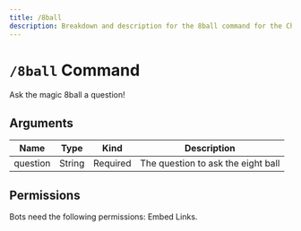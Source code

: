 ```yaml
---
title: /8ball
description: Breakdown and description for the 8ball command for the Chewbotcca Discord bot
---
```


# `/8ball` Command

Ask the magic 8ball a question!

## Arguments

| Name     | Type   | Kind     | Description                        |
|----------|--------|----------|------------------------------------|
| question | String | Required | The question to ask the eight ball |

## Permissions

Bots need the following permissions: Embed Links.

